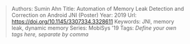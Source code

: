 > Authors: Sumin Ahn
> Title: Automation of Memory Leak Detection and Correction on Android JNI (Poster)
> Year: 2019
> Url: https://doi.org/10.1145/3307334.3328611
> Keywords: JNI, memory leak, dynamic memory
> Series: MobiSys '19
> Tags: *Define your own tags here, separate by comma*